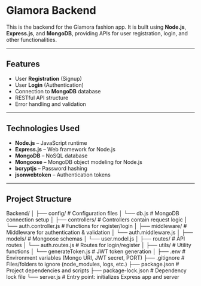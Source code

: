 # Glamora Backend

This is the backend for the Glamora fashion app. It is built using **Node.js**, **Express.js**, and **MongoDB**, providing APIs for user registration, login, and other functionalities.

---

## Features

- User **Registration** (Signup)
- User **Login** (Authentication)
- Connection to **MongoDB** database
- RESTful API structure
- Error handling and validation

---

## Technologies Used

- **Node.js** – JavaScript runtime
- **Express.js** – Web framework for Node.js
- **MongoDB** – NoSQL database
- **Mongoose** – MongoDB object modeling for Node.js
- **bcryptjs** – Password hashing
- **jsonwebtoken** – Authentication tokens

---

## Project Structure

Backend/
│
├── config/                  # Configuration files
│   └── db.js                # MongoDB connection setup
│
├── controllers/             # Controllers contain request logic
│   └── auth.controller.js   # Functions for register/login
│
├── middleware/              # Middleware for authentication & validation
│   └── auth.middleware.js
│
├── models/                  # Mongoose schemas
│   └── user.model.js
│
├── routes/                  # API routes
│   └── auth.routes.js       # Routes for login/register
│
├── utils/                   # Utility functions
│   └── generateToken.js     # JWT token generation
│
├── .env                     # Environment variables (Mongo URI, JWT secret, PORT)
├── .gitignore               # Files/folders to ignore (node_modules, logs, etc.)
├── package.json             # Project dependencies and scripts
├── package-lock.json        # Dependency lock file
└── server.js                # Entry point: initializes Express app and server


